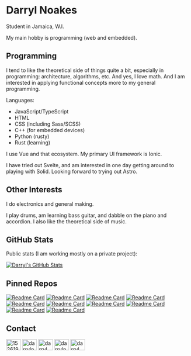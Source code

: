 # Darryl Noakes

Student in Jamaica, W.I.

My main hobby is programming (web and embedded).

## Programming

I tend to like the theoretical side of things quite a bit, especially in programming: architecture, algorithms, etc. And yes, I love math.
And I am interested in applying functional concepts more to my general programming.

Languages:

- JavaScript/TypeScript
- HTML
- CSS (including Sass/SCSS)
- C++ (for embedded devices)
- Python (rusty)
- Rust (learning)

I use Vue and that ecosystem.
My primary UI framework is Ionic.

I have tried out Svelte, and am interested in one day getting around to playing with Solid. Looking forward to trying out Astro.

## Other Interests

I do electronics and general making.

I play drums, am learning bass guitar, and dabble on the piano and accordion. I also like the theoretical side of music.

## GitHub Stats

Public stats (I am working mostly on a private project):

[![Darryl's GitHub Stats](https://github-readme-stats.vercel.app/api?username=darrylnoakes&show_icons=true)](https://github.com/anuraghazra/github-readme-stats)

## Pinned Repos

[![Readme Card](https://github-readme-stats.vercel.app/api/pin/?username=vuejs&repo=core&show_owner=true)](https://github.com/anuraghazra/github-readme-stats)
[![Readme Card](https://github-readme-stats.vercel.app/api/pin/?username=vueuse&repo=vueuse)](https://github.com/anuraghazra/github-readme-stats)
[![Readme Card](https://github-readme-stats.vercel.app/api/pin/?username=vitejs&repo=vite)](https://github.com/anuraghazra/github-readme-stats)
[![Readme Card](https://github-readme-stats.vercel.app/api/pin/?username=jakearchibald&repo=idb&show_owner=true)](https://github.com/anuraghazra/github-readme-stats)
[![Readme Card](https://github-readme-stats.vercel.app/api/pin/?username=ionic-team&repo=ionic-framework)](https://github.com/anuraghazra/github-readme-stats)
[![Readme Card](https://github-readme-stats.vercel.app/api/pin/?username=iconify&repo=iconify)](https://github.com/anuraghazra/github-readme-stats)
[![Readme Card](https://github-readme-stats.vercel.app/api/pin/?username=gvergnaud&repo=ts-pattern)](https://github.com/anuraghazra/github-readme-stats)
[![Readme Card](https://github-readme-stats.vercel.app/api/pin/?username=valinet&repo=ExplorerPatcher)](https://github.com/anuraghazra/github-readme-stats)
[![Readme Card](https://github-readme-stats.vercel.app/api/pin/?username=microsoft&repo=PowerToys)](https://github.com/anuraghazra/github-readme-stats)
[![Readme Card](https://github-readme-stats.vercel.app/api/pin/?username=veler&repo=DevToys)](https://github.com/anuraghazra/github-readme-stats)

## Contact

<p>
  <a href="https://stackoverflow.com/users/15261914" target="blank"><img align="center" src="https://raw.githubusercontent.com/rahuldkjain/github-profile-readme-generator/master/src/images/icons/Social/stack-overflow.svg" alt="15261914" height="30" width="40" /></a>
  <a href="https://dev.to/darrylnoakes" target="blank"><img align="center" src="https://raw.githubusercontent.com/rahuldkjain/github-profile-readme-generator/master/src/images/icons/Social/devto.svg" alt="darrylnoakes" height="30" width="40" /></a>
  <a href="https://twitter.com/darryl_noakes" target="blank"><img align="center" src="https://raw.githubusercontent.com/rahuldkjain/github-profile-readme-generator/master/src/images/icons/Social/twitter.svg" alt="darryl_noakes" height="30" width="40" /></a>
  <a href="https://codepen.io/darrylnoakes" target="blank"><img align="center" src="https://raw.githubusercontent.com/rahuldkjain/github-profile-readme-generator/master/src/images/icons/Social/codepen.svg" alt="darrylnoakes" height="30" width="40" /></a>
  <a href="https://codesandbox.com/darryl_noakes" target="blank"><img align="center" src="https://raw.githubusercontent.com/rahuldkjain/github-profile-readme-generator/master/src/images/icons/Social/codesandbox.svg" alt="darryl_noakes" height="30" width="40" /></a>
</p>
